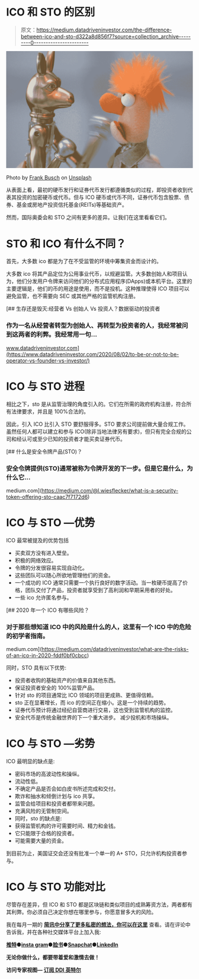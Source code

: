 # ICO 和 STO 的区别

> 原文：<https://medium.datadriveninvestor.com/the-difference-between-ico-and-sto-d322a8d856f7?source=collection_archive---------0----------------------->

![](img/99386b45635f137c7476ef1a404c6cd9.png)

Photo by [Frank Busch](https://unsplash.com/@frankbusch?utm_source=medium&utm_medium=referral) on [Unsplash](https://unsplash.com?utm_source=medium&utm_medium=referral)

从表面上看，最初的硬币发行和证券代币发行都遵循类似的过程，即投资者收到代表其投资的加密硬币或代币。但与 ICO 硬币或代币不同，证券代币包含股票、债券、基金或房地产投资信托基金(REITs)等基础资产。

然而，国际奥委会和 STO 之间有更多的差异。让我们在这里看看它们。

# STO 和 ICO 有什么不同？

首先，大多数 ico 都是为了在不受监管的环境中筹集资金而设计的。

大多数 ico 将其产品定位为公用事业代币，以规避监管。大多数创始人和项目认为，他们分发用户令牌来访问他们的分布式应用程序(DApps)或本机平台。这里的主要逻辑是，他们的币的用途是使用，而不是投机。这种推理使得 ICO 项目可以避免监管，也不需要向 SEC 或其他严格的监管机构注册。

[](https://www.datadriveninvestor.com/2020/08/02/to-be-or-not-to-be-operator-vs-founder-vs-investor/) [## 生存还是毁灭:经营者 Vs 创始人 Vs 投资人？数据驱动的投资者

### 作为一名从经营者转型为创始人、再转型为投资者的人，我经常被问到这两者的利弊。我经常用一句…

www.datadriveninvestor.com](https://www.datadriveninvestor.com/2020/08/02/to-be-or-not-to-be-operator-vs-founder-vs-investor/) 

# ICO 与 STO 进程

相比之下，sto 是从监管治理的角度引入的。它们在所需的政府机构注册，符合所有法律要求，并且是 100%合法的。

因此，引入 ICO 比引入 STO 要舒服得多。STO 要求公司提前做大量合规工作。虽然任何人都可以建立和参与 ICO(除非当地法律另有要求)，但只有完全合规的公司和经认可或至少已知的投资者才能买卖证券代币。

[](https://medium.com/@l.wiesflecker/what-is-a-security-token-offering-sto-caac7f7172d6) [## 什么是安全令牌产品(STO)？

### 安全令牌提供(STO)通常被称为令牌开发的下一步。但是它是什么，为什么它…

medium.com](https://medium.com/@l.wiesflecker/what-is-a-security-token-offering-sto-caac7f7172d6) 

# ICO 与 STO —优势

ICO 最常被提及的优势包括

*   买卖双方没有进入壁垒。
*   积极的网络效应。
*   令牌的分发很容易实现自动化。
*   这些团队可以随心所欲地管理他们的资金。
*   一个成功的 ICO 通常只需要一个执行良好的数字活动。当一枚硬币提高了价格，团队交付了产品，投资者就享受到了高利润和早期采用者的好处。
*   一些 ico 允许匿名参与。

[](https://medium.com/datadriveninvestor/what-are-the-risks-of-an-ico-in-2020-fddf0bf0cbcc) [## 2020 年一个 ICO 有哪些风险？

### 对于那些想知道 ICO 中的风险是什么的人，这里有一个 ICO 中的危险的初学者指南。

medium.com](https://medium.com/datadriveninvestor/what-are-the-risks-of-an-ico-in-2020-fddf0bf0cbcc) 

同时，STO 具有以下优势:

*   投资者收购的基础资产的价值来自其他东西。
*   保证投资者安全的 100%监管产品。
*   针对 sto 的项目通常比 ICO 领域的项目更成熟、更值得信赖。
*   sto 正在显著增长，而 ico 的空间正在缩小。这是一个持续的趋势。
*   证券代币预计将通过经纪自营商进行交易，这也受到监管机构的监控。
*   安全代币是传统金融世界的下一个重大进步。
    减少投机和市场操纵。

# ICO 与 STO —劣势

ICO 最明显的缺点是:

*   密码市场的高波动性和操纵。
*   流动性低。
*   不确定产品是否会如白皮书所述完成和交付。
*   欺诈和抽水和倾倒计划与 ico 共享。
*   监管会给项目和投资者都带来问题。
*   充满风险的无管制空间。
*   同时，sto 的缺点是:
*   获得监管机构的许可需要时间、精力和金钱。
*   它只能限于合格的投资者。
*   可能需要大量的资金。

到目前为止，美国证交会还没有批准一个单一的 A+ STO，只允许机构投资者参与。

# ICO 与 STO 功能对比

尽管存在差异，但 ICO 和 STO 都是区块链和类似项目的成熟筹资方法，两者都有其利弊。你必须自己决定你想在哪里参与，你愿意冒多大的风险。

我在每月一期的 [**简讯中分享了更多私密的想法，你可以在这里**](https://mailchi.mp/bf8f8e8ed697/keep-in-touch-with-lukas) 查看。请在评论中告诉我，并在各种社交媒体平台上加入我:

[**推特**](https://twitter.com/WiesfleckerL)●[**insta gram**](https://www.instagram.com/lukaswiesflecker/)●[**脸书**](https://www.facebook.com/lukaswiesfleckerr)●[**Snapchat**](https://www.snapchat.com/add/luggooo)**●[**LinkedIn**](https://www.linkedin.com/in/lukas-wiesflecker-1b11251a5/)**

**无论你做什么，都要带着爱和激情去做！**

****访问专家视图—** [**订阅 DDI 英特尔**](https://datadriveninvestor.com/ddi-intel)**